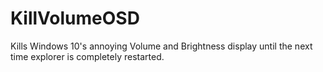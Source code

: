 # KillVolumeOSD
Kills Windows 10's annoying Volume and Brightness display until the next time explorer is completely restarted.
